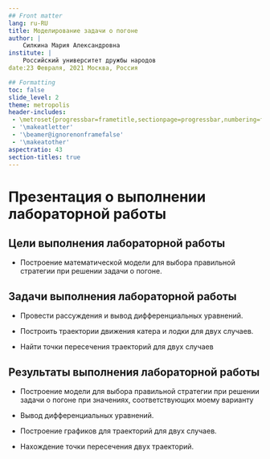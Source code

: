 ```yaml
---
## Front matter
lang: ru-RU
title: Моделирование задачи о погоне
author: | 
	Силкина Мария Александровна
institute: |
	Российский университет дружбы народов
date:23 Февраля, 2021 Москва, Россия

## Formatting
toc: false
slide_level: 2
theme: metropolis
header-includes: 
 - \metroset{progressbar=frametitle,sectionpage=progressbar,numbering=fraction}
 - '\makeatletter'
 - '\beamer@ignorenonframefalse'
 - '\makeatother'
aspectratio: 43
section-titles: true
---
```


# Презентация о выполнении лабораторной работы

## Цели выполнения лабораторной работы

- Построение математической модели для выбора правильной стратегии при решении задачи о погоне.


## Задачи выполнения лабораторной работы

- Провести рассуждения и вывод дифференциальных уравнений.

- Построить траектории движения катера и лодки для двух случаев.

- Найти точки пересечения траекторий для двух случаев


## Результаты выполнения лабораторной работы

- Построение модели для выбора правильной стратегии при решении задачи о погоне при значениях, соответствующих моему варианту

- Вывод дифференциальных уравнений.

- Построение графиков для траекторий для двух случаев.

- Нахождение точки пересечения двух траекторий.

